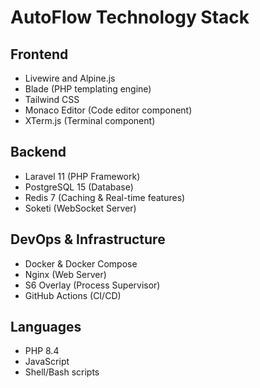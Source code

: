# AutoFlow Technology Stack

## Frontend

-   Livewire and Alpine.js
-   Blade (PHP templating engine)
-   Tailwind CSS
-   Monaco Editor (Code editor component)
-   XTerm.js (Terminal component)

## Backend

-   Laravel 11 (PHP Framework)
-   PostgreSQL 15 (Database)
-   Redis 7 (Caching & Real-time features)
-   Soketi (WebSocket Server)

## DevOps & Infrastructure

-   Docker & Docker Compose
-   Nginx (Web Server)
-   S6 Overlay (Process Supervisor)
-   GitHub Actions (CI/CD)

## Languages

-   PHP 8.4
-   JavaScript
-   Shell/Bash scripts
